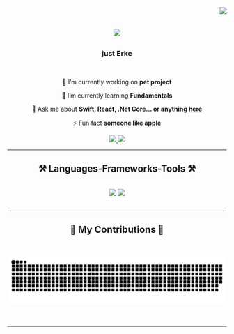<img align="right" src="https://visitor-badge.laobi.icu/badge?page_id=NeVajnoKak.NeVajnoKak" />

<h1 align="center">
    <img src="https://readme-typing-svg.herokuapp.com/?font=Righteous&size=35&center=true&vCenter=true&width=500&height=70&duration=4000&lines=Hi+There!+👋;+I'm+Erke+Dev!;" />
</h1>

<h3 align="center">just Erke</h3>

<br/>

<div align="center">
 
 🔭 I’m currently working on **pet project**
 
 🌱 I’m currently learning **Fundamentals**

💬 Ask me about **Swift, React, .Net Core... or anything [here](https://github.com/NeVajnoKak?tab=repositories)**

⚡ Fun fact **someone like apple**

 </div>
 
<div align="center"> 
  <a href="https://www.linkedin.com/in/%D0%B5%D1%80%D0%BA%D0%B5%D0%B1%D1%83%D0%BB%D0%B0%D0%BD-%D0%BC%D0%B0%D1%81%D0%B0%D0%B9%D0%BD%D0%BE%D0%B2-9241842b2/" target="_blank">
    <img src="https://img.shields.io/badge/LinkedIn-0077B5?style=for-the-badge&logo=linkedin&logoColor=white" target="_blank" />
  </a>
  <a href="https://NeVajnoKak.github.io" target="_blank">
     <img src="https://img.shields.io/badge/Portfolio-FF5722?style=for-the-badge&logo=todoist&logoColor=white" target="_blank" /> <!-- sqlite, safari, google-chrome are other good icon options -->
  </a>
</div>

 <hr/>
 
<h2 align="center">⚒️ Languages-Frameworks-Tools ⚒️</h2>
<br/>
<div align="center">
    <img src="https://skillicons.dev/icons?i=vscode,github,figma,git" />
    <img src="https://skillicons.dev/icons?i=swift,xcode" /><br>
</div>

<br/>
<hr/>

<div align="center">
  <h2>🐍 My Contributions 🐍</h2>
  <br>
  

 
</div>

![snake gif](https://github.com/NeVajnoKak/iOS-Development/blob/output/github-contribution-grid-snake-dark.svg)
 <br/><br/><br/>
<hr/>





###